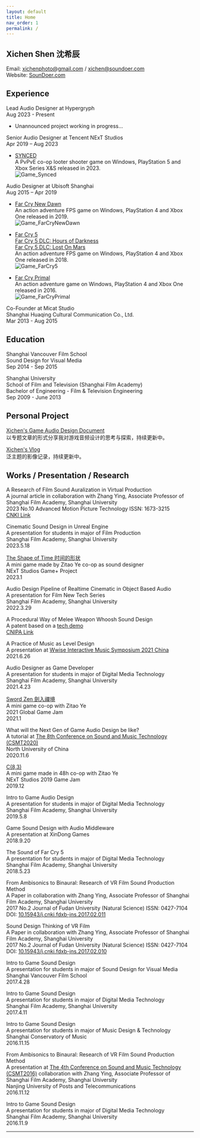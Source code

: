```yaml
---
layout: default
title: Home
nav_order: 1
permalink: /
---
```


## Xichen Shen 沈希辰

Email: xichenphoto@gmail.com / xichen@soundoer.com  
Website: [SounDoer.com](https://soundoer.com)

## Experience

Lead Audio Designer at Hypergryph  
Aug 2023 - Present  

- Unannounced project working in progress...

Senior Audio Designer at Tencent NExT Studios  
Apr 2019 – Aug 2023  

- [SYNCED](https://www.syncedthegame.com)  
A PvPvE co-op looter shooter game on Windows, PlayStation 5 and Xbox Series X&S released in 2023.  
![Game_Synced](./assets/SYNCED_FIN_PNG_1280.png)

Audio Designer at Ubisoft Shanghai  
Aug 2015 – Apr 2019  

- [Far Cry New Dawn](https://www.ubisoft.com/en-us/game/far-cry/new-dawn)  
An action adventure FPS game on Windows, PlayStation 4 and Xbox One released in 2019.  
![Game_FarCryNewDawn](./assets/FarCryNewDawn_FIN_PNG_1280.png)

- [Far Cry 5](https://www.ubisoft.com/en-us/game/far-cry/far-cry-5)  
[Far Cry 5 DLC: Hours of Darkness](https://www.ubisoft.com/en-us/game/far-cry/far-cry-5#58nAYWr7wA8hcfzLZs0mne)  
[Far Cry 5 DLC: Lost On Mars](https://www.ubisoft.com/en-us/game/far-cry/far-cry-5#58nAYWr7wA8hcfzLZs0mne)  
An action adventure FPS game on Windows, PlayStation 4 and Xbox One released in 2018.  
![Game_FarCry5](./assets/FarCry5_FIN_PNG_1280.png)

- [Far Cry Primal](https://www.ubisoft.com/en-us/game/far-cry/far-cry-primal)  
An action adventure game on Windows, PlayStation 4 and Xbox One released in 2016.  
![Game_FarCryPrimal](./assets/FarCryPrimal_FIN_PNG_1280.png)

Co-Founder at Micat Studio  
Shanghai Huaqing Cultural Communication Co., Ltd.  
Mar 2013 - Aug 2015

## Education

Shanghai Vancouver Film School  
Sound Design for Visual Media  
Sep 2014 - Sep 2015

Shanghai University  
School of Film and Television (Shanghai Film Academy)  
Bachelor of Engineering - Film & Television Engineering  
Sep 2009 - June 2013

## Personal Project

[Xichen's Game Audio Design Document](http://soundoer.com/Xichen_GADD)  
以专题文章的形式分享我对游戏音频设计的思考与探索，持续更新中。

[Xichen's Vlog](http://soundoer.com/Xichen_VLOG)  
泛主题的影像记录，持续更新中。

## Works / Presentation / Research

A Research of Film Sound Auralization in Virtual Production  
A journal article in collaboration with Zhang Ying, Associate Professor of Shanghai Film Academy, Shanghai University  
2023 No.10 Advanced Motion Picture Technology ISSN: 1673-3215  
[CNKI Link](https://kns.cnki.net/kcms2/article/abstract?v=3_cPGLZMhAnTp7LvcPrNeTxs7d4SW4Dav_9_tm-0ucyciDAlqoYWKw4JWxxjIiXBGoRnN52EQGFp5gQHHWVBWunjzzCW4KNFi0HYM4sFLA23zdTrDmQQTEfcT4nTQ2Jx&uniplatform=NZKPT)

Cinematic Sound Design in Unreal Engine  
A presentation for students in major of Film Production  
Shanghai Film Academy, Shanghai University  
2023.5.18

[The Shape of Time 时间的形状](https://yezi.itch.io/time)  
A mini game made by Zitao Ye co-op as sound designer  
NExT Studios Game+ Project  
2023.1

Audio Design Pipeline of Realtime Cinematic in Object Based Audio  
A presentation for Film New Tech Series  
Shanghai Film Academy, Shanghai University  
2022.3.29

A Procedural Way of Melee Weapon Whoosh Sound Design  
A patent based on a [tech demo](https://soundoer.com/Xichen_GADD/A-Procedural-Way-of-Melee-Weapon-Whoosh-Sound-Design.html)  
[CNIPA Link](http://epub.cnipa.gov.cn/patent/CN116764213A)

A Practice of Music as Level Design  
A presentation at [Wwise Interactive Music Symposium 2021 China](https://info.audiokinetic.com/zh-cn/wwise-interactive-music-symposium-2021-china)  
2021.6.26

Audio Designer as Game Developer  
A presentation for students in major of Digital Media Technology  
Shanghai Film Academy, Shanghai University  
2021.4.23

[Sword Zen 劍入禪境](https://yezi.itch.io/sz)  
A mini game co-op with Zitao Ye  
2021 Global Game Jam  
2021.1

What will the Next Gen of Game Audio Design be like?  
A tutorial at [The 8th Conference on Sound and Music Technology (CSMT2020)](https://www.csmcw-csmt.cn/csmt2020.html)  
North University of China  
2020.11.6

[C(8,3)](https://yezi.itch.io/c38)  
A mini game made in 48h co-op with Zitao Ye  
NExT Studios 2019 Game Jam  
2019.12

Intro to Game Audio Design  
A presentation for students in major of Digital Media Technology  
Shanghai Film Academy, Shanghai University  
2019.5.8

Game Sound Design with Audio Middleware  
A presentation at XinDong Games  
2018.9.20

The Sound of Far Cry 5  
A presentation for students in major of Digital Media Technology  
Shanghai Film Academy, Shanghai University  
2018.5.23

From Ambisonics to Binaural: Research of VR Film Sound Production Method  
A Paper in collaboration with Zhang Ying, Associate Professor of Shanghai Film Academy, Shanghai University  
2017 No.2 Journal of Fudan University (Natural Science) ISSN: 0427-7104  
DOI: [10.15943/j.cnki.fdxb-jns.2017.02.011](https://www.cnki.net/kcms/doi/10.15943/j.cnki.fdxb-jns.2017.02.011.html)

Sound Design Thinking of VR Film  
A Paper in collaboration with Zhang Ying, Associate Professor of Shanghai Film Academy, Shanghai University  
2017 No.2 Journal of Fudan University (Natural Science) ISSN: 0427-7104  
DOI: [10.15943/j.cnki.fdxb-jns.2017.02.010](https://www.cnki.net/kcms/doi/10.15943/j.cnki.fdxb-jns.2017.02.010.html)

Intro to Game Sound Design  
A presentation for students in major of Sound Design for Visual Media  
Shanghai Vancouver Film School  
2017.4.28

Intro to Game Sound Design  
A presentation for students in major of Digital Media Technology  
Shanghai Film Academy, Shanghai University  
2017.4.11

Intro to Game Sound Design  
A presentation for students in major of Music Design & Technology  
Shanghai Conservatory of Music  
2016.11.15

From Ambisonics to Binaural: Research of VR Film Sound Production Method  
A presentation at [The 4th Conference on Sound and Music Technology (CSMT2016)](https://www.csmcw-csmt.cn/csmt2016.html) collaboration with Zhang Ying, Associate Professor of Shanghai Film Academy, Shanghai University  
Nanjing University of Posts and Telecommunications  
2016.11.12

Intro to Game Sound Design  
A presentation for students in major of Digital Media Technology  
Shanghai Film Academy, Shanghai University  
2016.11.9

***